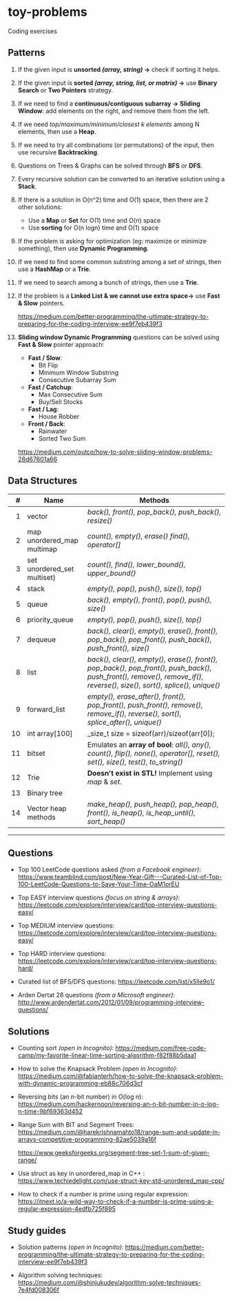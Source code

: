 # toy-problems

Coding exercises

## Patterns

1. If the given input is __unsorted _(array, string)_ &rarr;__  check if sorting it helps.

2. If the given input is __sorted _(array, string, list, or matrix)_ &rarr;__ use __Binary Search__ or __Two Pointers__ strategy.

3. If we need to find a __continuous/contiguous subarray &rarr;__ __Sliding Window__: add elements on the right, and remove them from the left.

4. If we need _top/maximum/minimum/closest k elements_ among N elements, then use a __Heap__.

5. If we need to try all combinations (or permutations) of the input, then use recursive __Backtracking__.

6. Questions on Trees & Graphs can be solved through __BFS__ or __DFS__.

7. Every recursive solution can be converted to an iterative solution using a __Stack__.

8. If there is a solution in O(n^2) time and O(1) space, then there are 2 other solutions:
   - Use a __Map__ or __Set__ for O(1) time and O(n) space
   - Use __sorting__ for O(n logn) time and O(1) space

9. If the problem is asking for optimization (eg: maximize or minimize something), then use __Dynamic Programming__.

10. If we need to find some common substring among a set of strings, then use a __HashMap__ or a __Trie__.

11. If we need to search among a bunch of strings, then use a __Trie__.

12. If the problem is a __Linked List & we cannot use extra space&rarr;__ use __Fast & Slow__ pointers.

    <https://medium.com/better-programming/the-ultimate-strategy-to-preparing-for-the-coding-interview-ee9f7eb439f3>

13. __Sliding window Dynamic Programming__ questions can be solved using __Fast & Slow__ pointer approach:
    - __Fast / Slow__:
        - Bit Flip
        - Minimum Window Substring
        - Consecutive Subarray Sum
    - __Fast / Catchup__:
        - Max Consecutive Sum
        - Buy/Sell Stocks
    - __Fast / Lag__:
        - House Robber
    - __Front / Back__:
        - Rainwater
        - Sorted Two Sum

    <https://medium.com/outco/how-to-solve-sliding-window-problems-28d67601a66>

## Data Structures

|   #| Name                                | Methods                                              |
| --:|-------------------------------------|------------------------------------------------------|
|   1| vector                              | _back(), front(), pop_back(), push_back(), resize()_ |
|   2| map<br/>unordered_map<br/>multimap  | _count(), empty(), erase() find(), operator[]_       |
|   3| set<br/>unordered_set<br/>multiset) | _count(), find(), lower_bound(), upper_bound()_      |
|   4| stack                               | _empty(), pop(), push(), size(), top()_              |
|   5| queue                               | _back(), empty(), front(), pop(), push(), size()_    |
|   6| priority_queue                      | _empty(), pop(), push(), size(), top()_              |
|   7| dequeue                             | _back(), clear(), empty(), erase(), front(), pop_back(), pop_front(), push_back(), push_front(), size()_ |
|   8| list                                | _back(), clear(), empty(), erase(), front(), pop_back(), pop_front(), push_back(), push_front(), remove(), remove_if(), reverse(), size(), sort(), splice(), unique()_ |
|   9| forward_list                        | _empty(), erase_after(), front(), pop_front(), push_front(), remove(), remove_if(), reverse(), sort(), splice_after(), unique()_ |
|  10| int array[100]                      | _size_t size = sizeof(arr)/sizeof(arr[0]);                     |
|  11| bitset                              | Emulates an __array of bool__: _all(), any(), count(), flip(), none(), operator[], reset(), set(), size(), test(), to_string()_ |
|  12| Trie                                | __Doesn't exist in STL!__ Implement using _map_ & _set_.                 |
|  13| Binary tree                         |                  |
|  14| Vector heap methods                 | _make_heap(), push_heap(), pop_heap(), front(), is_heap(), is_heap_until(), sort_heap()_  |

---

## Questions

- Top 100 LeetCode questions asked _(from a Facebook engineer)_: <https://www.teamblind.com/post/New-Year-Gift---Curated-List-of-Top-100-LeetCode-Questions-to-Save-Your-Time-OaM1orEU>

- Top EASY interview questions _(focus on string & arrays)_: <https://leetcode.com/explore/interview/card/top-interview-questions-easy/>

- Top MEDIUM interview questions: <https://leetcode.com/explore/interview/card/top-interview-questions-easy/>

- Top HARD interview questions: <https://leetcode.com/explore/interview/card/top-interview-questions-hard/>

- Curated list of BFS/DFS questions: <https://leetcode.com/list/x5lle9o1/>

- Arden Dertat 28 questions _(from a Microsoft engineer)_: <http://www.ardendertat.com/2012/01/09/programming-interview-questions/>

## Solutions

- Counting sort _(open in Incognito)_: <https://medium.com/free-code-camp/my-favorite-linear-time-sorting-algorithm-f82f88b5daa1>

- How to solve the Knapsack Problem _(open in Incognito)_: <https://medium.com/@fabianterh/how-to-solve-the-knapsack-problem-with-dynamic-programming-eb88c706d3cf>

- Reversing bits (an n-bit number) in O(log n): <https://medium.com/hackernoon/reversing-an-n-bit-number-in-o-log-n-time-9bf69363d452>

- Range Sum with BIT and Segment Trees: <https://medium.com/@harekrishnamahto18/range-sum-and-update-in-arrays-competitive-programming-82ae5039a16f>

  <https://www.geeksforgeeks.org/segment-tree-set-1-sum-of-given-range/>

- Use struct as key in unordered_map in C++ : <https://www.techiedelight.com/use-struct-key-std-unordered_map-cpp/>

- How to check if a number is prime using regular expression: <https://itnext.io/a-wild-way-to-check-if-a-number-is-prime-using-a-regular-expression-4edfb725f895>

## Study guides

- Solution patterns _(open in Incognito)_: <https://medium.com/better-programming/the-ultimate-strategy-to-preparing-for-the-coding-interview-ee9f7eb439f3>

- Algorithm solving techniques: <https://medium.com/@shinjukudev/algorithm-solve-techniques-7e4fd008306f>
